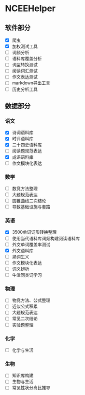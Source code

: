 # NCEEHelper

## 软件部分

- [x] 爬虫
- [x] 加权测试工具
- [ ] 词频分析
- [ ] 语料库覆盖分析
- [ ] 词型转换测试
- [ ] 阅读词汇测试
- [ ] 作文表达测试
- [ ] markdown导出工具
- [ ] 历史分析工具

## 数据部分

### 语文

- [x] 诗词语料库
- [x] 时评语料库
- [x] 二十四史语料库
- [ ] 阅读题规范表达
- [x] 成语语料库
- [ ] 作文模块化表达

### 数学
- [ ] 数竞方法整理
- [ ] 大题规范表达
- [ ] 圆锥曲线二次结论
- [ ] 导数基础设施与套路

### 英语
- [x] 3500单词词形转换整理
- [ ] 使用当代语料库词频构建阅读语料库
- [ ] 外文单词覆盖率测试
- [x] 外文语料库
- [ ] 熟词生义
- [ ] 作文模块化表达
- [ ] 词义辨析
- [ ] 牛津同类词学习

### 物理
- [ ] 物竞方法、公式整理
- [ ] 近似公式积累
- [ ] 大题规范表达
- [ ] 常见二次结论
- [ ] 实验题整理

### 化学
- [ ] 化学与生活

### 生物
- [ ] 知识库构建
- [ ] 生物与生活
- [ ] 常见性状分离比推导
